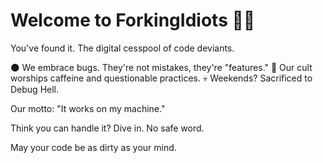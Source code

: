 # Welcome to ForkingIdiots 🍴🤪

You've found it. The digital cesspool of code deviants.

🌑 We embrace bugs. They're not mistakes, they're "features."
🔮 Our cult worships caffeine and questionable practices.
💀 Weekends? Sacrificed to Debug Hell.

Our motto: "It works on my machine."

Think you can handle it? Dive in. No safe word.

May your code be as dirty as your mind.
